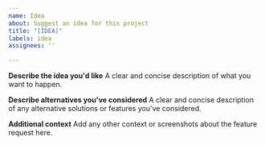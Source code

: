 ```yaml
---
name: Idea
about: Suggest an idea for this project
title: "[IDEA]"
labels: idea
assignees: ''

---
```


**Describe the idea you'd like**
A clear and concise description of what you want to happen.

**Describe alternatives you've considered**
A clear and concise description of any alternative solutions or features you've considered.

**Additional context**
Add any other context or screenshots about the feature request here.
